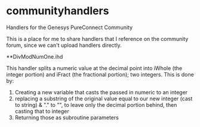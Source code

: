 # communityhandlers
Handlers for the Genesys PureConnect Community

This is a place for me to share handlers that I reference on the community forum, since we can't upload handlers directly.

**DivModNumOne.ihd

This handler splits a numeric value at the decimal point into iWhole (the integer portion) and iFract (the fractional portion); two integers.  This is done by:
1. Creating a new variable that casts the passed in numeric to an integer
2. replacing a substring of the original value equal to our new integer (cast to string) & "." to "", to leave only the decimal portion behind, then casting that to integer
3. Returning those as subroutine parameters

